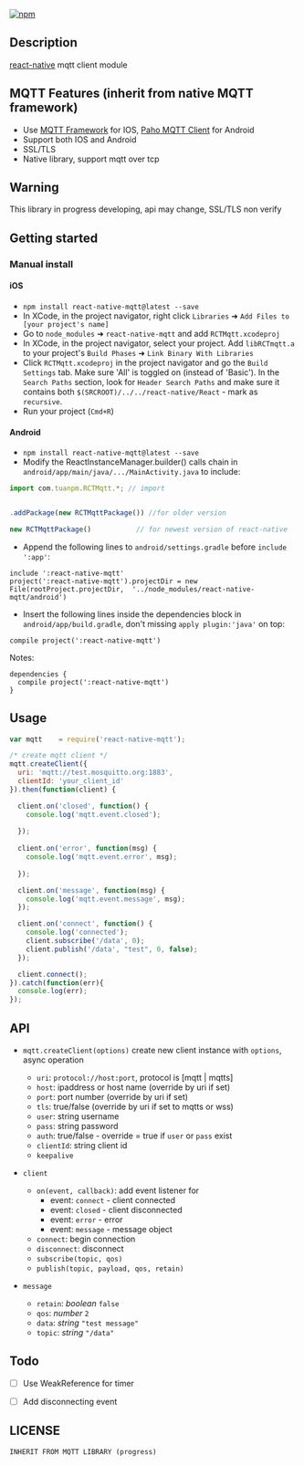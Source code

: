 

[![npm](https://img.shields.io/npm/dt/react-native-mqtt.svg)]()

## Description 

[react-native](https://github.com/facebook/react-native) mqtt client module

## MQTT Features (inherit from native MQTT framework)
* Use [MQTT Framework](https://github.com/ckrey/MQTT-Client-Framework) for IOS, [Paho MQTT Client](https://eclipse.org/paho/clients/android/) for Android
* Support both IOS and Android
* SSL/TLS 
* Native library, support mqtt over tcp 

## Warning
This library in progress developing, api may change, SSL/TLS non verify 

## Getting started

### Manual install
#### iOS
- `npm install react-native-mqtt@latest --save`
-  In XCode, in the project navigator, right click `Libraries` ➜ `Add Files to [your project's name]`
- Go to `node_modules` ➜ `react-native-mqtt` and add `RCTMqtt.xcodeproj`
- In XCode, in the project navigator, select your project. Add `libRCTmqtt.a` to your project's `Build Phases` ➜ `Link Binary With Libraries`
- Click `RCTMqtt.xcodeproj` in the project navigator and go the `Build Settings` tab. Make sure 'All' is toggled on (instead of 'Basic'). In the `Search Paths` section, look for `Header Search Paths` and make sure it contains both `$(SRCROOT)/../../react-native/React` - mark  as `recursive`.
- Run your project (`Cmd+R`)


#### Android

-  `npm install react-native-mqtt@latest --save`
-   Modify the ReactInstanceManager.builder() calls chain in `android/app/main/java/.../MainActivity.java` to include:

```javascript
import com.tuanpm.RCTMqtt.*; // import


.addPackage(new RCTMqttPackage()) //for older version

new RCTMqttPackage()           // for newest version of react-native
```

-  Append the following lines to `android/settings.gradle` before `include ':app'`:

```
include ':react-native-mqtt'
project(':react-native-mqtt').projectDir = new File(rootProject.projectDir,  '../node_modules/react-native-mqtt/android')

```


- Insert the following lines inside the dependencies block in `android/app/build.gradle`, don't missing `apply plugin:'java'` on top:

```
compile project(':react-native-mqtt')
```

Notes:

```
dependencies {
  compile project(':react-native-mqtt')
}
```


## Usage

```javascript
var mqtt    = require('react-native-mqtt');

/* create mqtt client */
mqtt.createClient({
  uri: 'mqtt://test.mosquitto.org:1883', 
  clientId: 'your_client_id'
}).then(function(client) {

  client.on('closed', function() {
    console.log('mqtt.event.closed');
    
  });
  
  client.on('error', function(msg) {
    console.log('mqtt.event.error', msg);
    
  });

  client.on('message', function(msg) {
    console.log('mqtt.event.message', msg);
  });

  client.on('connect', function() {
    console.log('connected');
    client.subscribe('/data', 0);
    client.publish('/data', "test", 0, false);
  });

  client.connect();
}).catch(function(err){
  console.log(err);
});

```

## API
* `mqtt.createClient(options)`  create new client instance with `options`, async operation
  - `uri`: `protocol://host:port`, protocol is [mqtt | mqtts]
  - `host`: ipaddress or host name (override by uri if set)
  - `port`: port number (override by uri if set)
  - `tls`: true/false (override by uri if set to mqtts or wss)
  - `user`: string username
  - `pass`: string password
  - `auth`: true/false - override = true if `user` or `pass` exist
  - `clientId`: string client id
  - `keepalive`

* `client`
  - `on(event, callback)`: add event listener for
    + event: `connect` - client connected
    + event: `closed` - client disconnected
    + event: `error` - error
    + event: `message` - message object
  - `connect`: begin connection
  - `disconnect`: disconnect
  - `subscribe(topic, qos)`
  - `publish(topic, payload, qos, retain)`

* `message`
  - `retain`: *boolean* `false`
  - `qos`: *number* `2`
  - `data`: *string* `"test message"`
  - `topic`: *string* `"/data"`

## Todo

* [ ] Use WeakReference for timer
* [ ] Add disconnecting event


## LICENSE

```
INHERIT FROM MQTT LIBRARY (progress)
```
